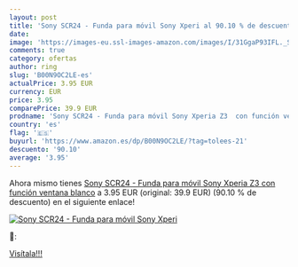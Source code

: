 ```yaml
---
layout: post
title: 'Sony SCR24 - Funda para móvil Sony Xperi al 90.10 % de descuento'
date: 
image: 'https://images-eu.ssl-images-amazon.com/images/I/31GgaP93IFL._SL200_.jpg'
comments: true
category: ofertas
author: ring
slug: 'B00N9OC2LE-es'
actualPrice: 3.95 EUR
currency: EUR
price: 3.95
comparePrice: 39.9 EUR
prodname: 'Sony SCR24 - Funda para móvil Sony Xperia Z3  con función ventana   blanco'
country: 'es'
flag: '🇪🇸'
buyurl: 'https://www.amazon.es/dp/B00N9OC2LE/?tag=tolees-21'
descuento: '90.10'
average: '3.95'
---
```


Ahora mismo tienes [Sony SCR24 - Funda para móvil Sony Xperia Z3  con función ventana   blanco](https://www.amazon.es/dp/B00N9OC2LE/?tag=tolees-21) a 3.95 EUR (original: 39.9 EUR) (90.10 %  de descuento) en el siguiente enlace!

[![Sony SCR24 - Funda para móvil Sony Xperi](https://images-eu.ssl-images-amazon.com/images/I/31GgaP93IFL._SL200_.jpg)](https://www.amazon.es/dp/B00N9OC2LE/?tag=tolees-21)

🔎:


[Visítala!!!](https://www.amazon.es/dp/B00N9OC2LE/?tag=tolees-21)
